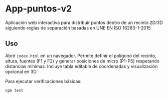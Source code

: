 # App-puntos-v2

Aplicación web interactiva para distribuir puntos dentro de un recinto 2D/3D siguiendo reglas de separación basadas en UNE EN ISO 16283-1-2015.

## Uso

Abrir `index.html` en un navegador. Permite definir el polígono del recinto, altura, fuentes (F1 y F2) y generar posiciones de micro (P1-P5) respetando distancias mínimas. Incluye tabla editable de coordenadas y visualización opcional en 3D.

Para ejecutar verificaciones básicas:

```bash
npm test
```
